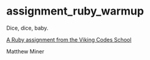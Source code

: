 assignment_ruby_warmup
======================

Dice, dice, baby.

[A Ruby assignment from the Viking Codes School](http://www.vikingcodeschool.com)

Matthew Miner
